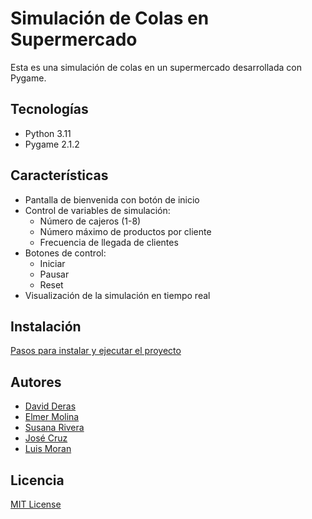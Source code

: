 # Simulación de Colas en Supermercado

Esta es una simulación de colas en un supermercado desarrollada con Pygame.

## Tecnologías

- Python 3.11
- Pygame 2.1.2

## Características

- Pantalla de bienvenida con botón de inicio
- Control de variables de simulación:
  - Número de cajeros (1-8)
  - Número máximo de productos por cliente
  - Frecuencia de llegada de clientes
- Botones de control:
  - Iniciar
  - Pausar
  - Reset
- Visualización de la simulación en tiempo real 

## Instalación

[Pasos para instalar y ejecutar el proyecto](INSTRUCTIONS.md)

## Autores

- [David Deras](https://github.com/daiv05)
- [Elmer Molina](https://github.com/Edenilson-Molina)
- [Susana Rivera](https://github.com/RiveraP11069)
- [José Cruz](https://github.com/code17049)
- [Luis Moran](https://github.com/Luis-M23)

## Licencia

[MIT License](LICENSE.md)

